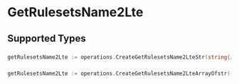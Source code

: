 # GetRulesetsName2Lte


## Supported Types

### 

```go
getRulesetsName2Lte := operations.CreateGetRulesetsName2LteStr(string{/* values here */})
```

### 

```go
getRulesetsName2Lte := operations.CreateGetRulesetsName2LteArrayOfstr([]string{/* values here */})
```

